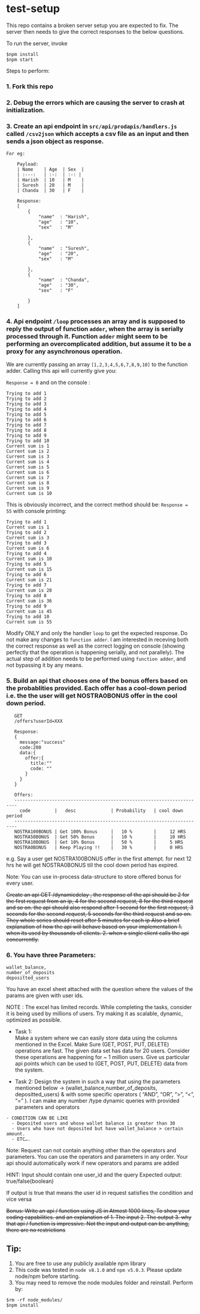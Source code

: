 # test-setup

This repo contains a broken server setup you are expected to fix. The server then needs to give the correct responses to the below questions. 

To run the server, invoke
```
$npm install
$npm start
```

Steps to perform:

### 1. Fork this repo

### 2. Debug the errors which are causing the server to crash at initialization.

### 3. Create an api endpoint in `src/api/prodapis/handlers.js` called `/csv2json` which accepts a csv file as an input and then sends a json object as response.
	For eg:
		
        Payload:
		| Name    | Age  | Sex  |
		| :---:   | :-:  | :-: |
		| Harish  | 10   | M 	|
		| Suresh  | 20   | M 	|
		| Chanda  | 30   | F 	|
	
    	Response: 
        [
        	{	
        		"name"	: "Harish",
        		"age"	: "10",
        		"sex"	: "M"
        
        	},
        	{	
        		"name"	: "Suresh",
        		"age"	: "20",
        		"sex"	: "M"
        
        	},
        	{	
        		"name"	: "Chanda",
        		"age"	: "30",
        		"sex"	: "F"
        
        	}
        ]

### 4. Api endpoint `/loop` processes an array and is supposed to reply the output of function `adder`, when the array is serially processed through it. Function `adder` might seem to be performing an overcomplicated addition, but assume it to be a proxy for any asynchronous operation.

   We are currently passing an array `[1,2,3,4,5,6,7,8,9,10]` to the function adder. Calling this api will currently give you:

   `Response = 0` 
   and on the console : 
   ```
   Trying to add 1
   Trying to add 2
   Trying to add 3
   Trying to add 4
   Trying to add 5
   Trying to add 6
   Trying to add 7
   Trying to add 8
   Trying to add 9
   Trying to add 10
   Current sum is 1
   Current sum is 2
   Current sum is 3
   Current sum is 4
   Current sum is 5
   Current sum is 6
   Current sum is 7
   Current sum is 8
   Current sum is 9
   Current sum is 10
   ```

   This is obviously incorrect, and the correct method should be:
   `Response = 55`
   with console printing:
   ```
   Trying to add 1
   Current sum is 1
   Trying to add 2
   Current sum is 3
   Trying to add 3
   Current sum is 6
   Trying to add 4
   Current sum is 10
   Trying to add 5
   Current sum is 15
   Trying to add 6
   Current sum is 21
   Trying to add 7
   Current sum is 28
   Trying to add 8
   Current sum is 36
   Trying to add 9
   Current sum is 45
   Trying to add 10
   Current sum is 55
   ```

   Modify ONLY and only the handler `loop` to get the expected response. Do not make any changes to `function adder`. I am interested in receving both the correct response as well as the correct logging on console (showing perfectly that the operation is happening serially, and not parallely). The actual step of addition needs to be performed using `function adder`, and not bypassing it by any means.

### 5. Build an api that chooses one of the bonus offers based on the probablities provided. Each offer has a cool-down period i.e. the the user will get NOSTRA0BONUS offer in the cool down period. 
   ```
      GET
      /offers?userId=XXX
   ```
   ```
      Response:
      {
        message:"success"
        code:200
        data:{
          offer:{
            title:""
            code: ""
          }
        }
      }
   ```
   ```
      Offers:
      -----------------------------------------------------------------------
        code         |   desc             | Probability   | cool down period
      -----------------------------------------------------------------------
      NOSTRA100BONUS | Get 100% Bonus     |   10 %        |     12 HRS
      NOSTRA50BONUS  | Get 50% Bonus      |   10 %        |     10 HRS
      NOSTRA10BONUS  | Get 10% Bonus      |   50 %        |     5 HRS
      NOSTRA0BONUS   | Keep Playing !!    |   30 %        |     0 HRS
   ```

   e.g.
   Say a user get NOSTRA100BONUS offer in the first attempt.
   for next 12 hrs he will get NOSTRA0BONUS till the cool down period has expired.

   Note:
   You can use in-process data-structure to store offered bonus for every user.

<s>
Create an api GET /dynamicdelay , the response of the api should be 
2 for the first request from an ip, 
4 for the second request,
8 for the third request and so on.
the api should also respond after
1 second  for the first request,
3 seconds for the second request,
5 seconds for the third request and so on.
They whole series should reset after 5 minutes for each ip
Also a brief explanation of how the api will behave based on your implementation 
1. when its used by thousands of clients.
2. when a single client calls the api concurrently.
</s>
   
### 6. You have three Parameters: 
    wallet_balance,
    number_of_deposits
    depositted_users

   You have an excel sheet attached with the question where the values of the params are given with user ids. 

   NOTE : The excel has limited records. While completing the tasks, consider it is being used by millions of users. Try   making it as scalable, dynamic, optimized as possible. 

   - Task 1:  
   Make a system where we can easily store data using the columns mentioned in the
   Excel. Make Sure (GET, POST, PUT, DELETE) operations are fast. The given data set has data for 20 users. Consider these operations are happening for  ~ 1 million users.
   Give us particular api points which can be used to (GET, POST, PUT, DELETE) data from the system.
         

   - Task 2:
   Design the system in such a way that using the parameters mentioned below  -> (wallet_balance,number_of_deposits, depositted_users) & with some specific operators ( “AND”, “OR”, “>”, “<”, “=” ).
   I can make any number /type dynamic queries with provided parameters and operators

    - CONDITION CAN BE LIKE 
      - Deposited users and whose wallet balance is greater than 30
      - Users who have not deposited but have wallet_balance > certain amount.
      - ETC….

   Note: Request can not contain anything other than the operators and parameters. You can use the operators and parameters in any order. Your api should automatically work if new operators and params are added



   HINT: Input should contain one user_id and the query
   Expected output: 
   true/false(boolean)

   If output is true that means the user id in request satisfies the condition and vice versa

      
<s>
Bonus: Write an api / function using JS in Atmost 1000 lines, To show your coding capabilities.
and an explanation of
1. The input
2. The output
3. why that api / function is impressive.
Not the input and output can be anything, there are no restrictions 
</s>
    


## Tip:
1. You are free to use any publicly available npm library
2. This code was tested in `node v8.1.0` and `npm v5.0.3`. Please update node/npm before starting.
3. You may need to remove the node modules folder and reinstall. Perform by:
```
$rm -rf node_modules/
$npm install
```
